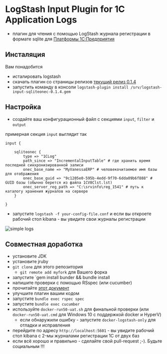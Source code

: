 # LogStash Input Plugin for 1C Application Logs

* плагин для чтения с помощью LogStash журнала регистрации в формате sqlite для  [Платформы 1C:Предприятия](http://1c.ru) 

## Инсталяция

Вам понадобится

* исталировать logstash
* скачать плагин со страницы релизов [текущий релиз 0.1.4](https://github.com/silverbulleters/logstash-vanessa-sqlitelogs/releases)
* запустить команду в консоли `logstash-plugin install /srv/logstash-input-sqliteonec-0.1.4.gem`

## Настройка

* создайте ваш конфигурационный файл с секциями `input`, `filter` и `output`

примерная секция `input` выглядит так

```
input {

    sqliteonec {
		type => "1CLog"
		path_since => "IncrementalInputTable" # где хранить время последней синхронизированной записи
		onec_base_name => "MyVanessaERP" # человекочитаемое имя базы для отображения
		onec_base_guid => "9c1205e0-595b-4edd-9f70-6dda09b6f888" # GUID базы (обычно берется из файла 1CV8Clst.lst)
		onec_server_reg_path => "C:\srvinfo\reg_1541" # путь к каталогу хранения журналов на сервере
    }

}
```

* запустите `logstash -f your-config-file.conf` и если вы откроете рабочий стол kibana - вы увидите свои журналы регистрации

![simple logs](./simple-discover.png)

## Совместная доработка

* установите JDK
* установите jruby
* `git clone` для этого репозитория
  * `git remote add myfork` для Вашего форка
* запустите `gem install bunder && bundle install
* напишите проверки с помощью RSspec (или cucumber)
* прочитайте [этот документ](https://www.elastic.co/guide/en/logstash/5.0/_how_to_write_a_logstash_input_plugin.html#_how_to_write_a_logstash_input_plugin)
* улучшите плагин вашим кодом
* запустите `bundle exec rspec spec`
* запустите `bundle exec cucumber`
* используйте `docker-run50-uat.sh` для финальной проверки (или `docker-run50-uat.cmd` для Windows 10 с поддержкой docker и HyperV)
  * если обнаружили ошибку - запустите `docker-logstash-only` для отладки и исправления
* перейдите по адресу `http://localhost:5601` - вы увидите рабочий стол kibana c 2-мы журналами регистрации 1С от двух баз
* если всё хорошо и правильно - сделайте свой pull-request ;-). Будьте социальным !!!
